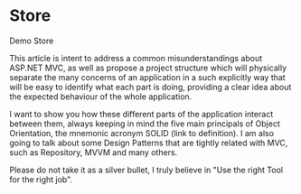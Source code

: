 Store
=====

Demo Store


This article is intent to address a common misunderstandings about ASP.NET MVC, as well as propose a project 
structure which will physically separate the many concerns of an application in a such explicitly way that 
will be easy to identify what each part is doing, providing a clear idea about the expected behaviour of 
the whole application. 

I want to show you how these different parts of the application interact between them, always keeping in 
mind the five main principals of Object Orientation, the mnemonic acronym SOLID (link to definition). 
I am also going to talk about some Design Patterns that are tightly related with MVC, such as Repository, 
MVVM and many others. 

Please do not take it as a silver bullet, I truly believe in "Use the right Tool for the right job".


